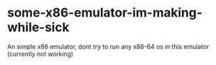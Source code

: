 # some-x86-emulator-im-making-while-sick

An simple x86 emulator, dont try to run any x86-64 os in this emulator
(currently not working)

